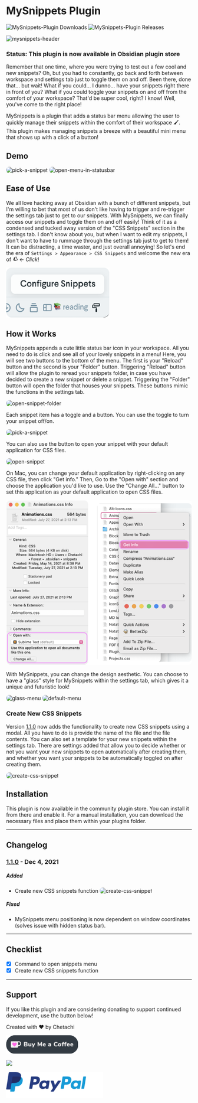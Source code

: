# MySnippets Plugin

![MySnippets-Plugin Downloads](https://img.shields.io/github/downloads/chetachiezikeuzor/MySnippets-Plugin/total.svg)
![MySnippets-Plugin Releases](https://img.shields.io/github/v/release/chetachiezikeuzor/MySnippets-Plugin)

<img alt="mysnippets-header" src="https://user-images.githubusercontent.com/79069364/144681107-0ff0aada-b8a7-4e0e-8e2d-945b0386ee2d.png">

### Status: This plugin is now available in Obsidian plugin store

Remember that one time, where you were trying to test out a few cool and new snippets? Oh, but you had to constantly, go back and forth between workspace and settings tab just to toggle them on and off. Been there, done that… but wait! What if you could… I dunno… have your snippets right there in front of you? What if you could toggle your snippets on and off from the comfort of your workspace? That'd be super cool, right? I know! Well, you've come to the right place!

MySnippets is a plugin that adds a status bar menu allowing the user to quickly manage their snippets within the comfort of their workspace 🖌. This plugin makes managing snippets a breeze with a beautiful mini menu that shows up with a click of a button!

## Demo

<img src="https://user-images.githubusercontent.com/79069364/144683712-42da2acf-97f5-4987-9e9d-65b49560b9ec.gif" alt="pick-a-snippet" style="box-shadow: 0 2px 8px 0 var(--background-modifier-border); border-radius: 8px;">

<img src="https://user-images.githubusercontent.com/79069364/144683686-b8cfd625-e864-489d-8d0b-2fc36b7bd260.gif" alt="open-menu-in-statusbar" style="box-shadow: 0 2px 8px 0 var(--background-modifier-border); border-radius: 8px;">

## Ease of Use

We all love hacking away at Obsidian with a bunch of different snippets, but I'm willing to bet that most of us don't like having to trigger and re-trigger the settings tab just to get to our snippets. With MySnippets, we can finally access our snippets and toggle them on and off easily! Think of it as a condensed and tucked away version of the "CSS Snippets" section in the settings tab. I don't know about you, but when I want to edit my snippets, I don't want to have to rummage through the settings tab just to get to them! It can be distracting, a time waster, and just overall annoying! So let's end the era of `Settings > Appearance > CSS Snippets` and welcome the new era of <svg xmlns="http://www.w3.org/2000/svg" viewBox="0 0 24 24" stroke-width="0" stroke-linecap="round" stroke-linejoin="round" height="1em" width="1em"><path d="M5.764 8l-.295-.73a1 1 0 0 1 .553-1.302l9.272-3.746a1 1 0 0 1 1.301.552l5.62 13.908a1 1 0 0 1-.553 1.302L12.39 21.73a1 1 0 0 1-1.302-.553L11 20.96V21H7a1 1 0 0 1-1-1v-.27l-3.35-1.353a1 1 0 0 1-.552-1.302L5.764 8zM8 19h2.209L8 13.533V19zm-2-6.244l-1.673 4.141L6 17.608v-4.852zm1.698-5.309l4.87 12.054l7.418-2.997l-4.87-12.053l-7.418 2.996zm2.978 2.033a1 1 0 1 1-.749-1.855a1 1 0 0 1 .75 1.855z" fill="currentColor"/></svg> ← _Click_!

<img src="https://raw.githubusercontent.com/chetachiezikeuzor/MySnippets-Plugin/master/assets/configureSnippets.png" width="280px">

## How it Works

MySnippets appends a cute little status bar icon in your workspace. All you need to do is click and see all of your lovely snippets in a menu! Here, you will see two buttons to the bottom of the menu. The first is your "Reload" button and the second is your "Folder" button. Triggering "Reload" button will allow the plugin to reread your snippets folder, in case you have decided to create a new snippet or delete a snippet. Triggering the "Folder" button will open the folder that houses your snippets. These buttons mimic the functions in the settings tab.

<img src="https://user-images.githubusercontent.com/79069364/144683689-e125c321-8757-4afd-956a-4227b55363bf.gif" alt="open-snippet-folder" style="box-shadow: 0 2px 8px 0 var(--background-modifier-border); border-radius: 8px;">

Each snippet item has a toggle and a button. You can use the toggle to turn your snippet off/on.

<img src="https://user-images.githubusercontent.com/79069364/144683712-42da2acf-97f5-4987-9e9d-65b49560b9ec.gif" alt="pick-a-snippet" style="box-shadow: 0 2px 8px 0 var(--background-modifier-border); border-radius: 8px;">

You can also use the button to open your snippet with your default application for CSS files.

<img src="https://user-images.githubusercontent.com/79069364/144683696-b8c29740-94e4-48b0-b865-b2f9f6fffd61.gif" alt="open-snippet" style="box-shadow: 0 2px 8px 0 var(--background-modifier-border); border-radius: 8px;">

On Mac, you can change your default application by right-clicking on any CSS file, then click "Get info." Then, Go to the "Open with" section and choose the application you'd like to use. Use the "Change All..." button to set this application as your default application to open CSS files.

<img src="https://raw.githubusercontent.com/chetachiezikeuzor/MySnippets-Plugin/master/assets/defaultApp.png" style="box-shadow: 0 2px 8px 0 var(--background-modifier-border); border-radius: 8px;">

With MySnippets, you can change the design aesthetic. You can choose to have a "glass" style for MySnippets within the settings tab, which gives it a unique and futuristic look!

<img src="https://user-images.githubusercontent.com/79069364/144682628-d38979c2-c0d1-4709-8ecb-d9ab72c2cb77.png" alt="glass-menu" style="box-shadow: 0 2px 8px 0 var(--background-modifier-border); border-radius: 8px;">

<img src="https://user-images.githubusercontent.com/79069364/144682602-d31beed0-ed0e-4194-a71f-faa6a05dc945.png" alt="default-menu" style="box-shadow: 0 2px 8px 0 var(--background-modifier-border); border-radius: 8px;">

### Create New CSS Snippets

Version [1.1.0](https://github.com/chetachiezikeuzor/MySnippets-Plugin/releases/tag/1.1.0) now adds the functionality to create new CSS snippets using a modal. All you have to do is provide the name of the file and the file contents. You can also set a template for your new snippets within the settings tab. There are settings added that allow you to decide whether or not you want your new snippets to open automatically after creating them, and whether you want your snippets to be automatically toggled on after creating them.

<img alt="create-css-snippet" src="https://user-images.githubusercontent.com/79069364/144666473-1d1b40d1-9336-48b8-9de6-d2ddca651f1b.gif" style="box-shadow: 0 2px 8px 0 var(--background-modifier-border); border-radius: 8px;">

## Installation

This plugin is now available in the community plugin store. You can install it from there and enable it. For a manual installation, you can download the necessary files and place them within your plugins folder.

---

## Changelog

### [1.1.0](https://github.com/chetachiezikeuzor/MySnippets-Plugin/releases/tag/1.1.0) - Dec 4, 2021

##### Added

- Create new CSS snippets function
  <img alt="create-css-snippet" src="https://user-images.githubusercontent.com/79069364/144666473-1d1b40d1-9336-48b8-9de6-d2ddca651f1b.gif" style="box-shadow: 0 2px 8px 0 var(--background-modifier-border); border-radius: 8px;">

##### Fixed

- MySnippets menu positioning is now dependent on window coordinates (solves issue with hidden status bar).

---

## Checklist

- [x] Command to open snippets menu
- [x] Create new CSS snippets function

---

## Support

If you like this plugin and are considering donating to support continued development, use the button below!

Created with ❤️ by Chetachi

<a href="https://ko-fi.com/chetachi">
<img src="https://raw.githubusercontent.com/chetachiezikeuzor/MySnippets-Plugin/master/assets/kofi.svg" height="50"></a>

<br/>

<a href="https://www.buymeacoffee.com/chetachi"><img src="https://img.buymeacoffee.com/button-api/?text=Buy me a coffee&amp;emoji=&amp;slug=chetachi&amp;button_colour=e3e7ef&amp;font_colour=262626&amp;font_family=Inter&amp;outline_colour=262626&amp;coffee_colour=ff0000"></a>

<a href="https://paypal.me/chelseaezikeuzor">
<img src="https://raw.githubusercontent.com/chetachiezikeuzor/MySnippets-Plugin/master/assets/paypal.svg" height="70"></a>
